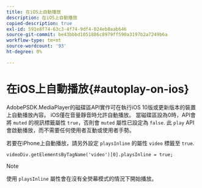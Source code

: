 ```yaml
---
title: 在iOS上自動播放
description: 在iOS上自動播放
copied-description: true
exl-id: 591e8f74-63c3-4f74-9df4-024eb8aab646
source-git-commit: be43bbbd1051886c8979ff590a3197b2a7249b6a
workflow-type: tm+mt
source-wordcount: '93'
ht-degree: 0%

---
```


# 在iOS上自動播放{#autoplay-on-ios}

AdobePSDK.MediaPlayer的磁碟區API實作可在執行iOS 10版或更新版本的裝置上自動播放內容。 iOS僅在音量靜音時允許自動播放。 當磁碟區設為0時，API會將 `muted` 的視訊標籤屬性 `true`，否則會 `muted` 屬性已設定為 `false`. 此 `play` API會啟動播放，而不需要任何使用者互動或使用者手勢。

若要在iPhone上自動播放，請另外設定 `playsInline` 的屬性 `video` 標籤至 `true`.

```
videoDiv.getElementsByTagName('video')[0].playsInline = true;
```

>[!NOTE]
>
>使用 `playsInline` 屬性會在沒有全熒幕模式的情況下開始播放。
